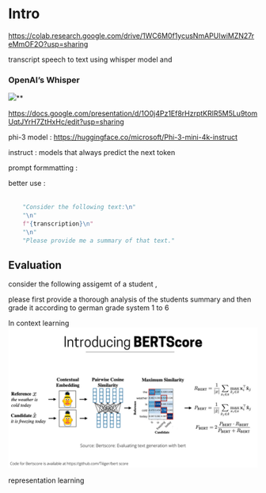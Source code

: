 
# Intro 

https://colab.research.google.com/drive/1WC6M0f1ycusNmAPUIwiMZN27reMmOF2O?usp=sharing

transcript speech to text using whisper model and 

### OpenAI’s Whisper

![](https://lh7-us.googleusercontent.com/slidesz/AGV_vUeZSNiIIKAKcSsDLf4A8bRRMUTZyiwInTIuN7a1WEeurwks_9zbhOBn6YihX1Gsz96cLWi4dLg3f89UXPVI2jr2e9PAj-x4RMHmMZ1gVFevx3Z3qt3Wx_LTU-XZO--72MfWhQwnC7GqNgh2ap3A2OnK5GOWtRA=s2048?key=x4ytx-bu5gxo1jL03Kq2DQ)**



https://docs.google.com/presentation/d/1O0j4Pz1Ef8rHzrptKRlR5M5Lu9tomUqtJYrH7ZtHxHc/edit?usp=sharing

phi-3 model : 
https://huggingface.co/microsoft/Phi-3-mini-4k-instruct



instruct : models that always predict the next token 



prompt formmatting : 


better use :

```python 

    "Consider the following text:\n"
    "\n"
    f"{transcription}\n"
    "\n"
    "Please provide me a summary of that text."


```

## Evaluation

consider the following assigemt of a student , 





please first provide a thorough analysis of the students summary and then grade it according to german grade system 1 to 6 


In context learning![](../../figures/Speech2Summary.png)



representation learning 

